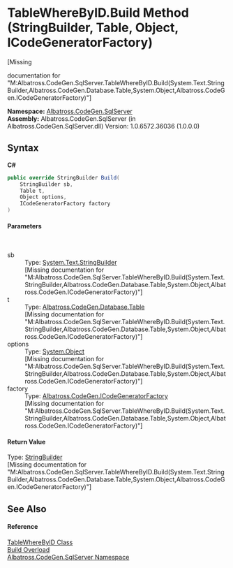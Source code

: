 # TableWhereByID.Build Method (StringBuilder, Table, Object, ICodeGeneratorFactory)
 

\[Missing <summary> documentation for "M:Albatross.CodeGen.SqlServer.TableWhereByID.Build(System.Text.StringBuilder,Albatross.CodeGen.Database.Table,System.Object,Albatross.CodeGen.ICodeGeneratorFactory)"\]

**Namespace:**&nbsp;<a href="N_Albatross_CodeGen_SqlServer.md">Albatross.CodeGen.SqlServer</a><br />**Assembly:**&nbsp;Albatross.CodeGen.SqlServer (in Albatross.CodeGen.SqlServer.dll) Version: 1.0.6572.36036 (1.0.0.0)

## Syntax

**C#**<br />
``` C#
public override StringBuilder Build(
	StringBuilder sb,
	Table t,
	Object options,
	ICodeGeneratorFactory factory
)
```


#### Parameters
&nbsp;<dl><dt>sb</dt><dd>Type: <a href="http://msdn2.microsoft.com/en-us/library/y9sxk6fy" target="_blank">System.Text.StringBuilder</a><br />\[Missing <param name="sb"/> documentation for "M:Albatross.CodeGen.SqlServer.TableWhereByID.Build(System.Text.StringBuilder,Albatross.CodeGen.Database.Table,System.Object,Albatross.CodeGen.ICodeGeneratorFactory)"\]</dd><dt>t</dt><dd>Type: <a href="T_Albatross_CodeGen_Database_Table.md">Albatross.CodeGen.Database.Table</a><br />\[Missing <param name="t"/> documentation for "M:Albatross.CodeGen.SqlServer.TableWhereByID.Build(System.Text.StringBuilder,Albatross.CodeGen.Database.Table,System.Object,Albatross.CodeGen.ICodeGeneratorFactory)"\]</dd><dt>options</dt><dd>Type: <a href="http://msdn2.microsoft.com/en-us/library/e5kfa45b" target="_blank">System.Object</a><br />\[Missing <param name="options"/> documentation for "M:Albatross.CodeGen.SqlServer.TableWhereByID.Build(System.Text.StringBuilder,Albatross.CodeGen.Database.Table,System.Object,Albatross.CodeGen.ICodeGeneratorFactory)"\]</dd><dt>factory</dt><dd>Type: <a href="T_Albatross_CodeGen_ICodeGeneratorFactory.md">Albatross.CodeGen.ICodeGeneratorFactory</a><br />\[Missing <param name="factory"/> documentation for "M:Albatross.CodeGen.SqlServer.TableWhereByID.Build(System.Text.StringBuilder,Albatross.CodeGen.Database.Table,System.Object,Albatross.CodeGen.ICodeGeneratorFactory)"\]</dd></dl>

#### Return Value
Type: <a href="http://msdn2.microsoft.com/en-us/library/y9sxk6fy" target="_blank">StringBuilder</a><br />\[Missing <returns> documentation for "M:Albatross.CodeGen.SqlServer.TableWhereByID.Build(System.Text.StringBuilder,Albatross.CodeGen.Database.Table,System.Object,Albatross.CodeGen.ICodeGeneratorFactory)"\]

## See Also


#### Reference
<a href="T_Albatross_CodeGen_SqlServer_TableWhereByID.md">TableWhereByID Class</a><br /><a href="Overload_Albatross_CodeGen_SqlServer_TableWhereByID_Build.md">Build Overload</a><br /><a href="N_Albatross_CodeGen_SqlServer.md">Albatross.CodeGen.SqlServer Namespace</a><br />